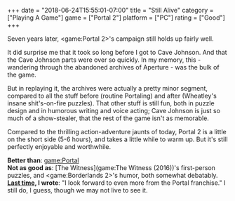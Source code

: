 +++
date = "2018-06-24T15:55:01-07:00"
title = "Still Alive"
category = ["Playing A Game"]
game = ["Portal 2"]
platform = ["PC"]
rating = ["Good"]
+++

Seven years later, <game:Portal 2>'s campaign still holds up fairly well.

It did surprise me that it took so long before I got to Cave Johnson.  And that the Cave Johnson parts were over so quickly.  In my memory, this - wandering through the abandoned archives of Aperture - was the bulk of the game.

But in replaying it, the archives were actually a pretty minor segment, compared to all the stuff before (routine Portaling) and after (Wheatley's insane shit's-on-fire puzzles).  That other stuff is still fun, both in puzzle design and in humorous writing and voice acting; Cave Johnson is just so much of a show-stealer, that the rest of the game isn't as memorable.

Compared to the thrilling action-adventure jaunts of today, Portal 2 is a little on the short side (5-6 hours), and takes a little while to warm up.  But it's still perfectly enjoyable and worthwhile.

<b>Better than</b>: <game:Portal>  
<b>Not as good as</b>: [The Witness](game:The Witness (2016))'s first-person puzzles, and <game:Borderlands 2>'s humor, both somewhat debatably.  
<b>[Last time]($SiteBaseURL$2011/04/23/portal-2-4/), I wrote</b>: "I look forward to even more from the Portal franchise."  I still do, I guess, though we may not live to see it.
